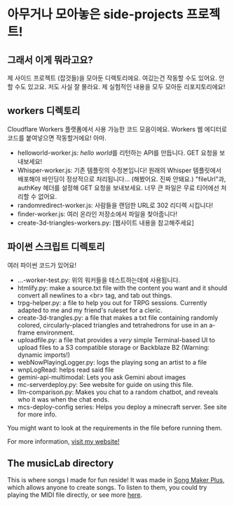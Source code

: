 # 아무거나 모아놓은 side-projects 프로젝트!

## 그래서 이게 뭐라고요?

제 사이드 프로젝트 (잡것들)을 모아둔 디렉토리에요.
여깄는건 작동할 수도 있어요.
안할 수도 있고요. 저도 사실 잘 몰라요.
제 실험적인 내용을 모두 모아둔 리포지토리에요!

## workers 디렉토리

Cloudflare Workers 플랫폼에서 사용 가능한 코드 모음이에요.
Workers 웹 에디터로 코드를 붙여넣으면 작동할거에요! 아마.

- helloworld-worker.js: *hello world*를 리턴하는 API를 만듭니다. GET 요청을 보내보세요!
- Whisper-worker.js: 기존 템플릿의 수정본입니다! 원래의 Whisper 템플릿에서 배포해야 바인딩이 정상적으로 처리됩니다... (해봤어요. 진짜 안돼요.) "fileUrl"과, authKey 헤더를 설정해 GET 요청을 보내보세요. 너무 큰 파일은 무료 티어에선 처리할 수 없어요.
- randomredirect-worker.js: 사람들을 랜덤한 URL로 302 리디렉 시킵니다!
- finder-worker.js: 여러 온라인 저장소에서 파일을 찾아줍니다!
- create-3d-triangles-workers.py: [웹사이트 내용을 참고해주세요]

## 파이썬 스크립트 디렉토리

여러 파이썬 코드가 있어요!

- ...-worker-test.py: 위의 워커들을 테스트하는데에 사용됩니다.
- htmlify.py: make a source.txt file with the content you want and it should convert all newlines to a \<br\> tag, and tab out things.
- trpg-helper.py: a file to help you out for TRPG sessions. Currently adapted to me and my friend's ruleset for a cleric.
- create-3d-trangles.py: a file that makes a txt file containing randomly colored, circularly-placed triangles and tetrahedrons for use in an a-frame environment.
- uploadfile.py: a file that provides a *very* simple Terminal-based UI to upload files to a S3 compatible storage or Backblaze B2 (Warning: dynamic imports!)
- webNowPlayingLogger.py: logs the playing song an artist to a file
- wnpLogRead: helps read said file
- gemini-api-multimodal: Lets you ask Gemini about images
- mc-serverdeploy.py: See website for guide on using this file.
- llm-comparison.py: Makes you chat to a random chatbot, and reveals who it was when the chat ends.
- mcs-deploy-config series: Helps you deploy a minecraft server. See site for more info.

You might want to look at the requirements in the file before running them.

For more information, [visit my website!](https://hackclub.jclink.link/documentations)

## The musicLab directory

This is where songs I made for fun reside!
It was made in [Song Maker Plus](https://www.songmakerpl.us/), which allows anyone to create songs.
To listen to them, you could try playing the MIDI file directly, or see more [here](https://hackclub.jclink.link/documentations/music.html).